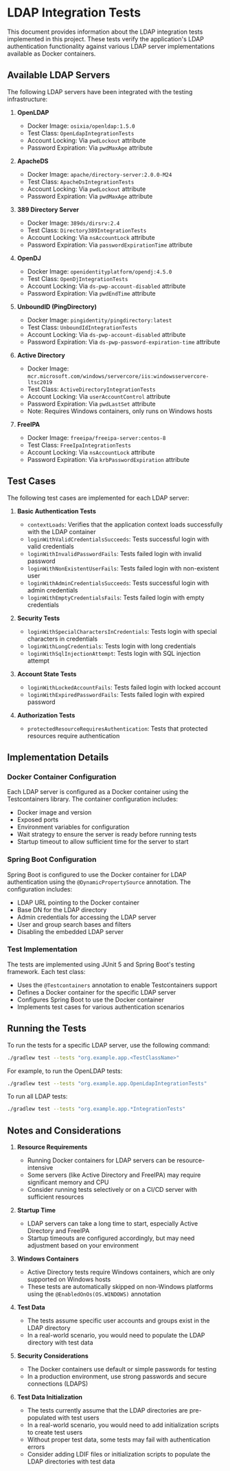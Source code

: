 # LDAP Integration Tests

This document provides information about the LDAP integration tests implemented in this project. These tests verify the application's LDAP authentication functionality against various LDAP server implementations available as Docker containers.

## Available LDAP Servers

The following LDAP servers have been integrated with the testing infrastructure:

1. **OpenLDAP**
   - Docker Image: `osixia/openldap:1.5.0`
   - Test Class: `OpenLdapIntegrationTests`
   - Account Locking: Via `pwdLockout` attribute
   - Password Expiration: Via `pwdMaxAge` attribute

2. **ApacheDS**
   - Docker Image: `apache/directory-server:2.0.0-M24`
   - Test Class: `ApacheDsIntegrationTests`
   - Account Locking: Via `pwdLockout` attribute
   - Password Expiration: Via `pwdMaxAge` attribute

3. **389 Directory Server**
   - Docker Image: `389ds/dirsrv:2.4`
   - Test Class: `Directory389IntegrationTests`
   - Account Locking: Via `nsAccountLock` attribute
   - Password Expiration: Via `passwordExpirationTime` attribute

4. **OpenDJ**
   - Docker Image: `openidentityplatform/opendj:4.5.0`
   - Test Class: `OpenDjIntegrationTests`
   - Account Locking: Via `ds-pwp-account-disabled` attribute
   - Password Expiration: Via `pwdEndTime` attribute

5. **UnboundID (PingDirectory)**
   - Docker Image: `pingidentity/pingdirectory:latest`
   - Test Class: `UnboundIdIntegrationTests`
   - Account Locking: Via `ds-pwp-account-disabled` attribute
   - Password Expiration: Via `ds-pwp-password-expiration-time` attribute

6. **Active Directory**
   - Docker Image: `mcr.microsoft.com/windows/servercore/iis:windowsservercore-ltsc2019`
   - Test Class: `ActiveDirectoryIntegrationTests`
   - Account Locking: Via `userAccountControl` attribute
   - Password Expiration: Via `pwdLastSet` attribute
   - Note: Requires Windows containers, only runs on Windows hosts

7. **FreeIPA**
   - Docker Image: `freeipa/freeipa-server:centos-8`
   - Test Class: `FreeIpaIntegrationTests`
   - Account Locking: Via `nsAccountLock` attribute
   - Password Expiration: Via `krbPasswordExpiration` attribute

## Test Cases

The following test cases are implemented for each LDAP server:

1. **Basic Authentication Tests**
   - `contextLoads`: Verifies that the application context loads successfully with the LDAP container
   - `loginWithValidCredentialsSucceeds`: Tests successful login with valid credentials
   - `loginWithInvalidPasswordFails`: Tests failed login with invalid password
   - `loginWithNonExistentUserFails`: Tests failed login with non-existent user
   - `loginWithAdminCredentialsSucceeds`: Tests successful login with admin credentials
   - `loginWithEmptyCredentialsFails`: Tests failed login with empty credentials

2. **Security Tests**
   - `loginWithSpecialCharactersInCredentials`: Tests login with special characters in credentials
   - `loginWithLongCredentials`: Tests login with long credentials
   - `loginWithSqlInjectionAttempt`: Tests login with SQL injection attempt

3. **Account State Tests**
   - `loginWithLockedAccountFails`: Tests failed login with locked account
   - `loginWithExpiredPasswordFails`: Tests failed login with expired password

4. **Authorization Tests**
   - `protectedResourceRequiresAuthentication`: Tests that protected resources require authentication

## Implementation Details

### Docker Container Configuration

Each LDAP server is configured as a Docker container using the Testcontainers library. The container configuration includes:

- Docker image and version
- Exposed ports
- Environment variables for configuration
- Wait strategy to ensure the server is ready before running tests
- Startup timeout to allow sufficient time for the server to start

### Spring Boot Configuration

Spring Boot is configured to use the Docker container for LDAP authentication using the `@DynamicPropertySource` annotation. The configuration includes:

- LDAP URL pointing to the Docker container
- Base DN for the LDAP directory
- Admin credentials for accessing the LDAP server
- User and group search bases and filters
- Disabling the embedded LDAP server

### Test Implementation

The tests are implemented using JUnit 5 and Spring Boot's testing framework. Each test class:

- Uses the `@Testcontainers` annotation to enable Testcontainers support
- Defines a Docker container for the specific LDAP server
- Configures Spring Boot to use the Docker container
- Implements test cases for various authentication scenarios

## Running the Tests

To run the tests for a specific LDAP server, use the following command:

```bash
./gradlew test --tests "org.example.app.<TestClassName>"
```

For example, to run the OpenLDAP tests:

```bash
./gradlew test --tests "org.example.app.OpenLdapIntegrationTests"
```

To run all LDAP tests:

```bash
./gradlew test --tests "org.example.app.*IntegrationTests"
```

## Notes and Considerations

1. **Resource Requirements**
   - Running Docker containers for LDAP servers can be resource-intensive
   - Some servers (like Active Directory and FreeIPA) may require significant memory and CPU
   - Consider running tests selectively or on a CI/CD server with sufficient resources

2. **Startup Time**
   - LDAP servers can take a long time to start, especially Active Directory and FreeIPA
   - Startup timeouts are configured accordingly, but may need adjustment based on your environment

3. **Windows Containers**
   - Active Directory tests require Windows containers, which are only supported on Windows hosts
   - These tests are automatically skipped on non-Windows platforms using the `@EnabledOnOs(OS.WINDOWS)` annotation

4. **Test Data**
   - The tests assume specific user accounts and groups exist in the LDAP directory
   - In a real-world scenario, you would need to populate the LDAP directory with test data

5. **Security Considerations**
   - The Docker containers use default or simple passwords for testing
   - In a production environment, use strong passwords and secure connections (LDAPS)

6. **Test Data Initialization**
   - The tests currently assume that the LDAP directories are pre-populated with test users
   - In a real-world scenario, you would need to add initialization scripts to create test users
   - Without proper test data, some tests may fail with authentication errors
   - Consider adding LDIF files or initialization scripts to populate the LDAP directories with test data
